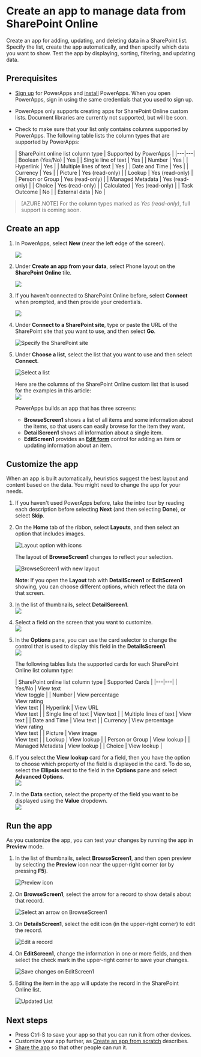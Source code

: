 <properties
   pageTitle="Create an app to manage data from SharePoint Online | Microsoft PowerApps"
   description="Create an app to manage data, such as account information, from SharePoint Online"
   services=""
   suite="powerapps"
   documentationCenter="na"
   authors="jamesol-msft"
   manager="darshand"
   editor=""
   tags=""/>

<tags
   ms.service="powerapps"
   ms.devlang="na"
   ms.topic="article"
   ms.tgt_pltfrm="na"
   ms.workload="na"
   ms.date="05/03/2016"
   ms.author="jamesol"/>

# Create an app to manage data from SharePoint Online #

Create an app for adding, updating, and deleting data in a SharePoint list. Specify the list, create the app automatically, and then specify which data you want to show. Test the app by displaying, sorting, filtering, and updating data.

## Prerequisites

- [Sign up](signup-for-powerapps.md) for PowerApps and [install](http://aka.ms/powerappsinstall) PowerApps. When you open PowerApps, sign in using the same credentials that you used to sign up.
- PowerApps only supports creating apps for SharePoint Online custom lists. Document libraries are currently not supported, but will be soon.
- Check to make sure that your list only contains columns supported by PowerApps. The following table lists the column types that are supported by PowerApps:  

	| SharePoint online list column type | Supported by PowerApps |
|---|---|
| Boolean (Yes/No) | Yes |
| Single line of text | Yes |
| Number | Yes |
| Hyperlink | Yes |
| Multiple lines of text | Yes |
| Date and Time | Yes |
| Currency | Yes |
| Picture | Yes (read-only) |
| Lookup | Yes (read-only) |
| Person or Group | Yes (read-only) |
| Managed Metadata | Yes (read-only) |
| Choice | Yes (read-only) |
| Calculated | Yes (read-only) |
| Task Outcome | No |
| External data | No |


> [AZURE.NOTE] For the column types marked as *Yes (read-only)*, full support is coming soon. 

## Create an app ##
1. In PowerApps, select **New** (near the left edge of the screen).  

	![](./media/app-from-sharepoint/Menu.png)

2. Under **Create an app from your data**, select Phone layout on the **SharePoint Online** tile.  

	![](./media/app-from-sharepoint/AFD.png)

3. If you haven't connected to SharePoint Online before, select **Connect** when prompted, and then provide your credentials.  

	![](./media/app-from-sharepoint/Connect.png)

4. Under **Connect to a SharePoint site**, type or paste the URL of the SharePoint site that you want to use, and then select **Go**.  

	![Specify the SharePoint site](./media/app-from-sharepoint/EnterSite.png)

5. Under **Choose a list**, select the list that you want to use and then select **Connect**.  

	![Select a list](./media/app-from-sharepoint/SelectList.png)

	Here are the columns of the SharePoint Online custom list that is used for the examples in this article:  
	![](./media/app-from-sharepoint/ListColumns.png)

	PowerApps builds an app that has three screens:  

	- **BrowseScreen1** shows a list of all items and some information about the items, so that users can easily browse for the item they want.  
	- **DetailScreen1** shows all information about a single item.  
	- **EditScreen1** provides an [**Edit form**](./add-form.md) control for adding an item or updating information about an item.  

## Customize the app ##
When an app is built automatically, heuristics suggest the best layout and content based on the data. You might need to change the app for your needs.

1. If you haven't used PowerApps before, take the intro tour by reading each description before selecting **Next** (and then selecting **Done**), or select **Skip**.

2. On the **Home** tab of the ribbon, select **Layouts**, and then select an option that includes images.  

	![Layout option with icons](./media/app-from-sharepoint/change-layout.png)

	The layout of **BrowseScreen1** changes to reflect your selection.  

	![BrowseScreen1 with new layout](./media/app-from-sharepoint/browse.png)

	**Note**: If you open the **Layout** tab with **DetailScreen1** or **EditScreen1** showing, you can choose different options, which reflect the data on that screen.

3. In the list of thumbnails, select **DetailScreen1**.  
![](./media/app-from-sharepoint/left-pane.png)

4. Select a field on the screen that you want to customize.  
![](./media/app-from-sharepoint/SelectField.png)

5. In the **Options** pane, you can use the card selector to change the control that is used to display this field in the **DetailsScreen1**.  
![](./media/app-from-sharepoint/CardSelector.png)  

	The following tables lists the supported cards for each SharePoint Online list column type:  

	| SharePoint online list column type | Supported Cards |
|---|---|
| Yes/No | View text <br/>View toggle |
| Number | View percentage <br/>View rating <br/>View text |
| Hyperlink | View URL <br/>View text |
| Single line of text | View text |
| Multiple lines of text | View text |
| Date and Time | View text |
| Currency | View percentage <br/>View rating <br/>View text |
| Picture | View image <br/>View text |
| Lookup | View lookup |
| Person or Group | View lookup |
| Managed Metadata | View lookup |
| Choice | View lookup |


6. If you select the **View lookup** card for a field, then you have the option to choose which property of the field is displayed in the card.  To do so, select the **Ellipsis** next to the field in the **Options** pane and select **Advanced Options**.  
![](./media/app-from-sharepoint/Elipsis.png)

7. In the **Data** section, select the property of the field you want to be displayed using the **Value** dropdown.  
![](./media/app-from-sharepoint/AdvancedOptions.png)

## Run the app ##
As you customize the app, you can test your changes by running the app in **Preview** mode.

1. In the list of thumbnails, select **BrowseScreen1**, and then open preview by selecting the **Preview** icon near the upper-right corner (or by pressing **F5**).  

	![Preview icon](./media/app-from-sharepoint/open-preview.png)

2. On **BrowseScreen1**, select the arrow for a record to show details about that record.  

	![Select an arrow on BrowseScreen1](./media/app-from-sharepoint/preview-item.png)

3. On **DetailsScreen1**, select the edit icon (in the upper-right corner) to edit the record.  

	![Edit a record](./media/app-from-sharepoint/select-edit.png)

4. On **EditScreen1**, change the information in one or more fields, and then select the check mark in the upper-right corner to save your changes.  

	![Save changes on EditScreen1](./media/app-from-sharepoint/edit-item.png)

5. Editing the item in the app will update the record in the SharePoint Online list.  

	![Updated List](./media/app-from-sharepoint/UpdatedList.png)

## Next steps ##
- Press Ctrl-S to save your app so that you can run it from other devices.
- Customize your app further, as [Create an app from scratch](get-started-create-from-blank.md) describes.
- [Share the app](share-app.md) so that other people can run it.

